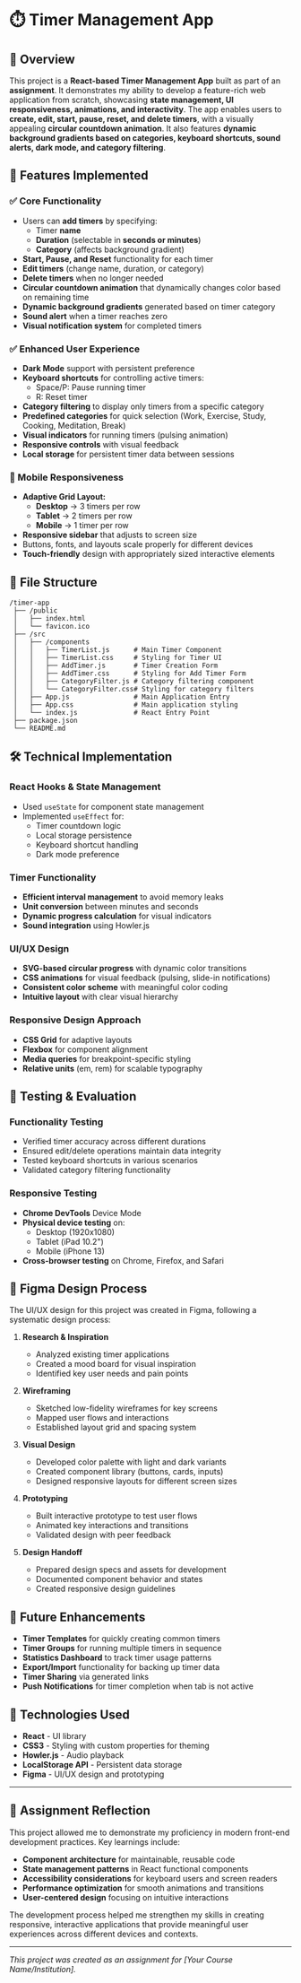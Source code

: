 # ⏱️ Timer Management App

## 🚀 Overview
This project is a **React-based Timer Management App** built as part of an **assignment**. It demonstrates my ability to develop a feature-rich web application from scratch, showcasing **state management, UI responsiveness, animations, and interactivity**. The app enables users to **create, edit, start, pause, reset, and delete timers**, with a visually appealing **circular countdown animation**. It also features **dynamic background gradients based on categories, keyboard shortcuts, sound alerts, dark mode, and category filtering**.


## 🎯 Features Implemented

### ✅ Core Functionality
- Users can **add timers** by specifying:
  - Timer **name**
  - **Duration** (selectable in **seconds or minutes**)
  - **Category** (affects background gradient)
- **Start, Pause, and Reset** functionality for each timer
- **Edit timers** (change name, duration, or category)
- **Delete timers** when no longer needed
- **Circular countdown animation** that dynamically changes color based on remaining time
- **Dynamic background gradients** generated based on timer category
- **Sound alert** when a timer reaches zero
- **Visual notification system** for completed timers

### ✅ Enhanced User Experience
- **Dark Mode** support with persistent preference
- **Keyboard shortcuts** for controlling active timers:
  - Space/P: Pause running timer
  - R: Reset timer
- **Category filtering** to display only timers from a specific category
- **Predefined categories** for quick selection (Work, Exercise, Study, Cooking, Meditation, Break)
- **Visual indicators** for running timers (pulsing animation)
- **Responsive controls** with visual feedback
- **Local storage** for persistent timer data between sessions

### 📱 Mobile Responsiveness
- **Adaptive Grid Layout:**
  - **Desktop** → 3 timers per row
  - **Tablet** → 2 timers per row
  - **Mobile** → 1 timer per row
- **Responsive sidebar** that adjusts to screen size
- Buttons, fonts, and layouts scale properly for different devices
- **Touch-friendly** design with appropriately sized interactive elements

## 📂 File Structure
```
/timer-app
 ├── /public
 │   ├── index.html
 │   └── favicon.ico
 ├── /src
 │   ├── /components
 │   │   ├── TimerList.js      # Main Timer Component
 │   │   ├── TimerList.css     # Styling for Timer UI
 │   │   ├── AddTimer.js       # Timer Creation Form
 │   │   ├── AddTimer.css      # Styling for Add Timer Form
 │   │   ├── CategoryFilter.js # Category filtering component
 │   │   └── CategoryFilter.css# Styling for category filters
 │   ├── App.js                # Main Application Entry
 │   ├── App.css               # Main application styling
 │   └── index.js              # React Entry Point
 ├── package.json
 └── README.md
```

## 🛠 Technical Implementation

### **React Hooks & State Management**
- Used `useState` for component state management
- Implemented `useEffect` for:
  - Timer countdown logic
  - Local storage persistence
  - Keyboard shortcut handling
  - Dark mode preference

### **Timer Functionality**
- **Efficient interval management** to avoid memory leaks
- **Unit conversion** between minutes and seconds
- **Dynamic progress calculation** for visual indicators
- **Sound integration** using Howler.js

### **UI/UX Design**
- **SVG-based circular progress** with dynamic color transitions
- **CSS animations** for visual feedback (pulsing, slide-in notifications)
- **Consistent color scheme** with meaningful color coding
- **Intuitive layout** with clear visual hierarchy

### **Responsive Design Approach**
- **CSS Grid** for adaptive layouts
- **Flexbox** for component alignment
- **Media queries** for breakpoint-specific styling
- **Relative units** (em, rem) for scalable typography

## 🧪 Testing & Evaluation

### **Functionality Testing**
- Verified timer accuracy across different durations
- Ensured edit/delete operations maintain data integrity
- Tested keyboard shortcuts in various scenarios
- Validated category filtering functionality

### **Responsive Testing**
- **Chrome DevTools** Device Mode
- **Physical device testing** on:
  - Desktop (1920x1080)
  - Tablet (iPad 10.2")
  - Mobile (iPhone 13)
- **Cross-browser testing** on Chrome, Firefox, and Safari

## 🎨 Figma Design Process

The UI/UX design for this project was created in Figma, following a systematic design process:

1. **Research & Inspiration**
   - Analyzed existing timer applications
   - Created a mood board for visual inspiration
   - Identified key user needs and pain points

2. **Wireframing**
   - Sketched low-fidelity wireframes for key screens
   - Mapped user flows and interactions
   - Established layout grid and spacing system

3. **Visual Design**
   - Developed color palette with light and dark variants
   - Created component library (buttons, cards, inputs)
   - Designed responsive layouts for different screen sizes

4. **Prototyping**
   - Built interactive prototype to test user flows
   - Animated key interactions and transitions
   - Validated design with peer feedback

5. **Design Handoff**
   - Prepared design specs and assets for development
   - Documented component behavior and states
   - Created responsive design guidelines


## 🚀 Future Enhancements

- **Timer Templates** for quickly creating common timers
- **Timer Groups** for running multiple timers in sequence
- **Statistics Dashboard** to track timer usage patterns
- **Export/Import** functionality for backing up timer data
- **Timer Sharing** via generated links
- **Push Notifications** for timer completion when tab is not active

## 🧰 Technologies Used

- **React** - UI library
- **CSS3** - Styling with custom properties for theming
- **Howler.js** - Audio playback
- **LocalStorage API** - Persistent data storage
- **Figma** - UI/UX design and prototyping

---

## 📝 Assignment Reflection

This project allowed me to demonstrate my proficiency in modern front-end development practices. Key learnings include:

- **Component architecture** for maintainable, reusable code
- **State management patterns** in React functional components
- **Accessibility considerations** for keyboard users and screen readers
- **Performance optimization** for smooth animations and transitions
- **User-centered design** focusing on intuitive interactions

The development process helped me strengthen my skills in creating responsive, interactive applications that provide meaningful user experiences across different devices and contexts.

---

*This project was created as an assignment for [Your Course Name/Institution].*
